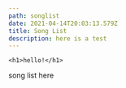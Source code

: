 ```yaml
---
path: songlist
date: 2021-04-14T20:03:13.579Z
title: Song List
description: here is a test
---
```

`<h1>hello!</h1>`

song list here
